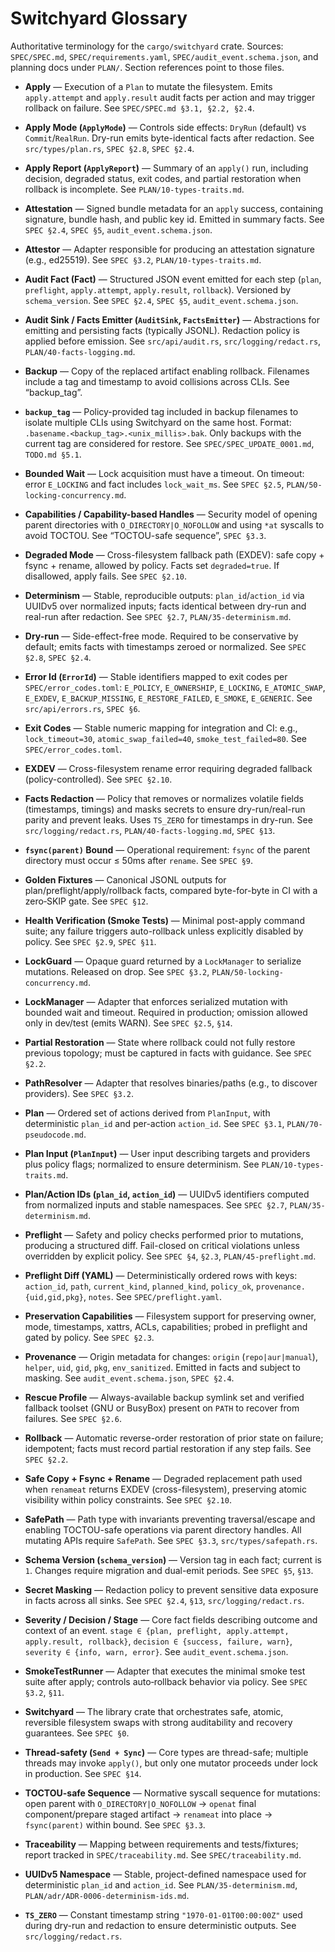 # Switchyard Glossary

Authoritative terminology for the `cargo/switchyard` crate. Sources: `SPEC/SPEC.md`, `SPEC/requirements.yaml`, `SPEC/audit_event.schema.json`, and planning docs under `PLAN/`. Section references point to those files.

- __Apply__ — Execution of a `Plan` to mutate the filesystem. Emits `apply.attempt` and `apply.result` audit facts per action and may trigger rollback on failure. See `SPEC/SPEC.md §3.1, §2.2, §2.4`.

- __Apply Mode (`ApplyMode`)__ — Controls side effects: `DryRun` (default) vs `Commit`/`RealRun`. Dry-run emits byte-identical facts after redaction. See `src/types/plan.rs`, `SPEC §2.8`, `SPEC §2.4`.

- __Apply Report (`ApplyReport`)__ — Summary of an `apply()` run, including decision, degraded status, exit codes, and partial restoration when rollback is incomplete. See `PLAN/10-types-traits.md`.

- __Attestation__ — Signed bundle metadata for an `apply` success, containing signature, bundle hash, and public key id. Emitted in summary facts. See `SPEC §2.4`, `SPEC §5`, `audit_event.schema.json`.

- __Attestor__ — Adapter responsible for producing an attestation signature (e.g., ed25519). See `SPEC §3.2`, `PLAN/10-types-traits.md`.

- __Audit Fact (Fact)__ — Structured JSON event emitted for each step (`plan`, `preflight`, `apply.attempt`, `apply.result`, `rollback`). Versioned by `schema_version`. See `SPEC §2.4`, `SPEC §5`, `audit_event.schema.json`.

- __Audit Sink / Facts Emitter (`AuditSink`, `FactsEmitter`)__ — Abstractions for emitting and persisting facts (typically JSONL). Redaction policy is applied before emission. See `src/api/audit.rs`, `src/logging/redact.rs`, `PLAN/40-facts-logging.md`.

- __Backup__ — Copy of the replaced artifact enabling rollback. Filenames include a tag and timestamp to avoid collisions across CLIs. See “backup_tag”.

- __`backup_tag`__ — Policy-provided tag included in backup filenames to isolate multiple CLIs using Switchyard on the same host. Format: `.basename.<backup_tag>.<unix_millis>.bak`. Only backups with the current tag are considered for restore. See `SPEC/SPEC_UPDATE_0001.md`, `TODO.md §5.1`.

- __Bounded Wait__ — Lock acquisition must have a timeout. On timeout: error `E_LOCKING` and fact includes `lock_wait_ms`. See `SPEC §2.5`, `PLAN/50-locking-concurrency.md`.

- __Capabilities / Capability-based Handles__ — Security model of opening parent directories with `O_DIRECTORY|O_NOFOLLOW` and using `*at` syscalls to avoid TOCTOU. See “TOCTOU-safe sequence”, `SPEC §3.3`.

- __Degraded Mode__ — Cross-filesystem fallback path (EXDEV): safe copy + fsync + rename, allowed by policy. Facts set `degraded=true`. If disallowed, apply fails. See `SPEC §2.10`.

- __Determinism__ — Stable, reproducible outputs: `plan_id`/`action_id` via UUIDv5 over normalized inputs; facts identical between dry-run and real-run after redaction. See `SPEC §2.7`, `PLAN/35-determinism.md`.

- __Dry-run__ — Side-effect-free mode. Required to be conservative by default; emits facts with timestamps zeroed or normalized. See `SPEC §2.8`, `SPEC §2.4`.

- __Error Id (`ErrorId`)__ — Stable identifiers mapped to exit codes per `SPEC/error_codes.toml`: `E_POLICY`, `E_OWNERSHIP`, `E_LOCKING`, `E_ATOMIC_SWAP`, `E_EXDEV`, `E_BACKUP_MISSING`, `E_RESTORE_FAILED`, `E_SMOKE`, `E_GENERIC`. See `src/api/errors.rs`, `SPEC §6`.

- __Exit Codes__ — Stable numeric mapping for integration and CI: e.g., `lock_timeout=30`, `atomic_swap_failed=40`, `smoke_test_failed=80`. See `SPEC/error_codes.toml`.

- __EXDEV__ — Cross-filesystem rename error requiring degraded fallback (policy-controlled). See `SPEC §2.10`.

- __Facts Redaction__ — Policy that removes or normalizes volatile fields (timestamps, timings) and masks secrets to ensure dry-run/real-run parity and prevent leaks. Uses `TS_ZERO` for timestamps in dry-run. See `src/logging/redact.rs`, `PLAN/40-facts-logging.md`, `SPEC §13`.

- __`fsync(parent)` Bound__ — Operational requirement: `fsync` of the parent directory must occur ≤ 50ms after `rename`. See `SPEC §9`.

- __Golden Fixtures__ — Canonical JSONL outputs for plan/preflight/apply/rollback facts, compared byte-for-byte in CI with a zero‑SKIP gate. See `SPEC §12`.

- __Health Verification (Smoke Tests)__ — Minimal post-apply command suite; any failure triggers auto-rollback unless explicitly disabled by policy. See `SPEC §2.9`, `SPEC §11`.

- __LockGuard__ — Opaque guard returned by a `LockManager` to serialize mutations. Released on drop. See `SPEC §3.2`, `PLAN/50-locking-concurrency.md`.

- __LockManager__ — Adapter that enforces serialized mutation with bounded wait and timeout. Required in production; omission allowed only in dev/test (emits WARN). See `SPEC §2.5`, `§14`.

- __Partial Restoration__ — State where rollback could not fully restore previous topology; must be captured in facts with guidance. See `SPEC §2.2`.

- __PathResolver__ — Adapter that resolves binaries/paths (e.g., to discover providers). See `SPEC §3.2`.

- __Plan__ — Ordered set of actions derived from `PlanInput`, with deterministic `plan_id` and per-action `action_id`. See `SPEC §3.1`, `PLAN/70-pseudocode.md`.

- __Plan Input (`PlanInput`)__ — User input describing targets and providers plus policy flags; normalized to ensure determinism. See `PLAN/10-types-traits.md`.

- __Plan/Action IDs (`plan_id`, `action_id`)__ — UUIDv5 identifiers computed from normalized inputs and stable namespaces. See `SPEC §2.7`, `PLAN/35-determinism.md`.

- __Preflight__ — Safety and policy checks performed prior to mutations, producing a structured diff. Fail-closed on critical violations unless overridden by explicit policy. See `SPEC §4`, `§2.3`, `PLAN/45-preflight.md`.

- __Preflight Diff (YAML)__ — Deterministically ordered rows with keys: `action_id`, `path`, `current_kind`, `planned_kind`, `policy_ok`, `provenance.{uid,gid,pkg}`, `notes`. See `SPEC/preflight.yaml`.

- __Preservation Capabilities__ — Filesystem support for preserving owner, mode, timestamps, xattrs, ACLs, capabilities; probed in preflight and gated by policy. See `SPEC §2.3`.

- __Provenance__ — Origin metadata for changes: `origin` (`repo|aur|manual`), `helper`, `uid`, `gid`, `pkg`, `env_sanitized`. Emitted in facts and subject to masking. See `audit_event.schema.json`, `SPEC §2.4`.

- __Rescue Profile__ — Always-available backup symlink set and verified fallback toolset (GNU or BusyBox) present on `PATH` to recover from failures. See `SPEC §2.6`.

- __Rollback__ — Automatic reverse-order restoration of prior state on failure; idempotent; facts must record partial restoration if any step fails. See `SPEC §2.2`.

- __Safe Copy + Fsync + Rename__ — Degraded replacement path used when `renameat` returns EXDEV (cross-filesystem), preserving atomic visibility within policy constraints. See `SPEC §2.10`.

- __SafePath__ — Path type with invariants preventing traversal/escape and enabling TOCTOU-safe operations via parent directory handles. All mutating APIs require `SafePath`. See `SPEC §3.3`, `src/types/safepath.rs`.

- __Schema Version (`schema_version`)__ — Version tag in each fact; current is `1`. Changes require migration and dual-emit periods. See `SPEC §5`, `§13`.

- __Secret Masking__ — Redaction policy to prevent sensitive data exposure in facts across all sinks. See `SPEC §2.4`, `§13`, `src/logging/redact.rs`.

- __Severity / Decision / Stage__ — Core fact fields describing outcome and context of an event. `stage ∈ {plan, preflight, apply.attempt, apply.result, rollback}`, `decision ∈ {success, failure, warn}`, `severity ∈ {info, warn, error}`. See `audit_event.schema.json`.

- __SmokeTestRunner__ — Adapter that executes the minimal smoke test suite after apply; controls auto‑rollback behavior via policy. See `SPEC §3.2`, `§11`.

- __Switchyard__ — The library crate that orchestrates safe, atomic, reversible filesystem swaps with strong auditability and recovery guarantees. See `SPEC §0`.

- __Thread-safety (`Send + Sync`)__ — Core types are thread-safe; multiple threads may invoke `apply()`, but only one mutator proceeds under lock in production. See `SPEC §14`.

- __TOCTOU-safe Sequence__ — Normative syscall sequence for mutations: open parent with `O_DIRECTORY|O_NOFOLLOW` → `openat` final component/prepare staged artifact → `renameat` into place → `fsync(parent)` within bound. See `SPEC §3.3`.

- __Traceability__ — Mapping between requirements and tests/fixtures; report tracked in `SPEC/traceability.md`. See `SPEC/traceability.md`.

- __UUIDv5 Namespace__ — Stable, project-defined namespace used for deterministic `plan_id` and `action_id`. See `PLAN/35-determinism.md`, `PLAN/adr/ADR-0006-determinism-ids.md`.

- __`TS_ZERO`__ — Constant timestamp string `"1970-01-01T00:00:00Z"` used during dry-run and redaction to ensure deterministic outputs. See `src/logging/redact.rs`.
